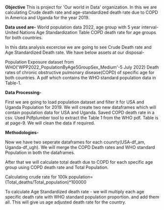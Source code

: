 **Objective**
This is project for 'Our world in Data' organization. In this we are calculating Crude death rate and age-standardized death rate due to COPD in America and Uganda for the year 2019.

**Data used are-**
World population data 2022, age group with 5 year interval-  United Nations
Age Standardization Table
COPD death rate for age groups for both countries.

In this data analysis excercise we are going to see Crude Death rate and Age Standardized Death rate. We have below assets at our disposal-

Population Exposure dataset from WHO('WPP2022_PopulationByAge5GroupSex_Medium'-5 July 2022)
Death rates of chronic obstructive pulmonary disease(COPD) of specific age for both countries.
A pdf which contains the WHO standard population data in Table-1.

**Data Processing-**

First we are going to load population dataset and filter it for USA and Uganda Population for 2019. We will create two new dataframes which will contain population data for USA and Uganda.
Saved COPD death rate in a csv.
Used Pdfplumber tool to extract the Table 1 from the WHO pdf. Table is at page-9.
We will clean the data if required.

**Methodologies-**

Now we have two seperate dataframes for each counrty(USA-df_am, Uganda-df_ugh). We will merge the COPD Death rates and WHO standard Population in both the dataframes.

After that we will calculate total death due to COPD for each specific age group using COPD death rate and Total Population.

Calculating crude rate for 100k population= (Total_deaths/Total_population)*100000

To calculate Age Standardized death rate - we will multiply each age specific death rate with WHO standard population proportion. and add them all. This will give us age adjusted death rate for the country.
